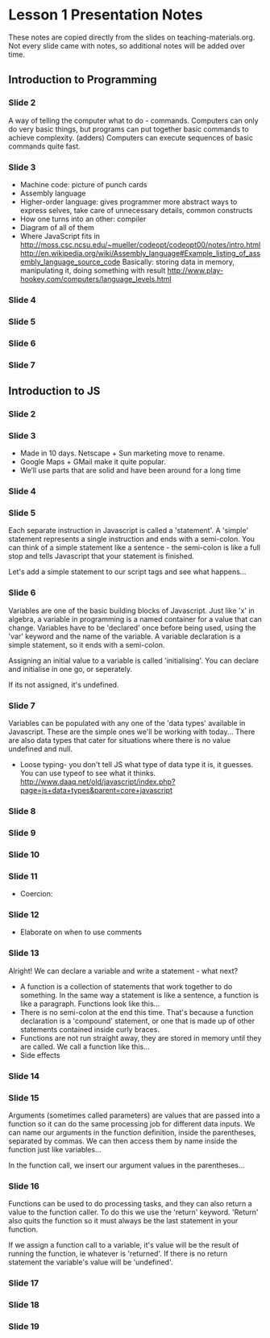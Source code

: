 # Lesson 1 Presentation Notes
These notes are copied directly from the slides on teaching-materials.org. Not every slide came with notes, so additional notes will be added over time.

## Introduction to Programming

### Slide 2
A way of telling the computer what to do - commands. Computers can only do very basic things, but programs can put together basic commands to achieve complexity. (adders) Computers can execute sequences of basic commands quite fast.

### Slide 3
- Machine code: picture of punch cards
- Assembly language
- Higher-order language: gives programmer more abstract ways to express selves, take care of unnecessary details, common constructs
- How one turns into an other: compiler
- Diagram of all of them
- Where JavaScript fits in
http://moss.csc.ncsu.edu/~mueller/codeopt/codeopt00/notes/intro.html
http://en.wikipedia.org/wiki/Assembly_language#Example_listing_of_assembly_language_source_code
Basically: storing data in memory, manipulating it, doing something with result
http://www.play-hookey.com/computers/language_levels.html

### Slide 4

### Slide 5

### Slide 6

### Slide 7

## Introduction to JS

### Slide 2

### Slide 3
- Made in 10 days. Netscape + Sun marketing move to rename.
- Google Maps + GMail make it quite popular.
- We’ll use parts that are solid and have been around for a long time

### Slide 4

### Slide 5

Each separate instruction in Javascript is called a 'statement'. A 'simple' statement represents a single instruction and ends with a semi-colon. You can think of a simple statement like a sentence - the semi-colon is like a full stop and tells Javascript that your statement is finished.

Let's add a simple statement to our script tags and see what happens...

### Slide 6
Variables are one of the basic building blocks of Javascript. Just like 'x' in algebra, a variable in programming is a named container for a value that can change. Variables have to be 'declared' once before being used, using the 'var' keyword and the name of the variable. A variable declaration is a simple statement, so it ends with a semi-colon.

Assigning an initial value to a variable is called 'initialising'. You can declare and initialise in one go, or seperately.

If its not assigned, it's undefined.

### Slide 7
Variables can be populated with any one of the 'data types' available in Javascript. These are the simple ones we'll be working with today...
There are also data types that cater for situations where there is no value undefined and null.
- Loose typing- you don't tell JS what type of data type it is, it guesses. You can use typeof to see what it thinks.
http://www.daaq.net/old/javascript/index.php?page=js+data+types&parent=core+javascript
          

### Slide 8

### Slide 9

### Slide 10

### Slide 11
- Coercion: 

### Slide 12
- Elaborate on when to use comments

### Slide 13
Alright! We can declare a variable and write a statement - what next? 
- A function is a collection of statements that work together to do something. In the same way a statement is like a sentence, a function is like a paragraph. Functions look like this...
- There is no semi-colon at the end this time. That's because a function declaration is a 'compound' statement, or one that is made up of other statements contained inside curly braces.
- Functions are not run straight away, they are stored in memory until they are called. We call a function like this...
- Side effects

### Slide 14

### Slide 15
Arguments (sometimes called parameters) are values that are passed into a function so it can do the same processing job for different data inputs. We can name our arguments in the function definition, inside the parentheses, separated by commas. We can then access them by name inside the function just like variables...

In the function call, we insert our argument values in the parentheses...

### Slide 16
Functions can be used to do processing tasks, and they can also return a value to the function caller. To do this we use the 'return' keyword. 'Return' also quits the function so it must always be the last statement in your function.
          
If we assign a function call to a variable, it's value will be the result of running the function, ie whatever is 'returned'. If there is no return statement the variable's value will be 'undefined'.

### Slide 17

### Slide 18

### Slide 19